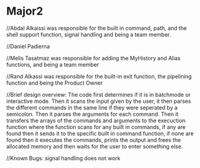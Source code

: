 # Major2
//Abdal Alkaissi was responsible for the built in command, path, and the shell support function, signal handling and being a team member.

//Daniel Padierna 

//Melis Tasatmaz was responsible for adding the MyHistory and Alias functions, and being a team member

//Rand Alkassi was responsible for the built-in exit function, the pipelining function and being the Product Owner


//Brief design overview: The code first determines if it is in batchmode or interactive mode. Then it scans the input given by the user, it then parses the different commands in the same line if they were seperated by a semicolon. Then it parses the arguments for each command. Then it transfers the arrays of the commands and arguments to the execuction function where the function scans for any built in commands, if any are found then it sends it to the specific built in command function, if none are found then it executes the commands, prints the output and frees the allocated memory and then waits for the user to enter something else.

//Known Bugs: signal handling does not work
